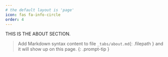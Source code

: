 ```yaml
---
# the default layout is 'page'
icon: fas fa-info-circle
order: 4
---
```

THIS IS THE ABOUT SECTION.
> Add Markdown syntax content to file `_tabs/about.md`{: .filepath } and it will show up on this page.
{: .prompt-tip }
